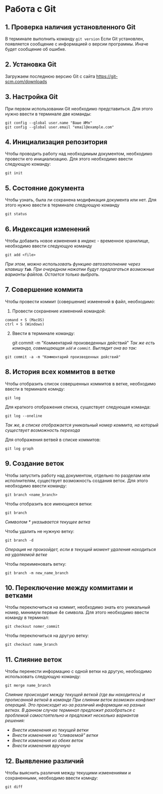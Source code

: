 # Работа с Git
## 1. Проверка наличия установленного Git
В терминале выполнить команду `git version`
Если Git установлен, появляется сообщение с информацией о версии программы. Иначе будет сообщение об ошибке.
## 2. Установка Git
Загружаем последнюю версию Git с сайта https://git-scm.com/downloads
## 3. Настройка Git
При первом использовании Git необходимо представиться. Для этого нужно ввести в терминале две команды:
```
git config --global user.name "Ваше ИМя"
git config --global user.email "email@example.com"
```
## 4. Инициализация репозитория

Чтобы проводить работу над необходимым документом, необходимо провести его инициализацию. Для этого необходимо ввести следующую команду:

    git init
## 5. Состояние документа
Чтобы узнать, была ли сохранена модификация документа или нет. Для этого нужно ввести в терминале следующую команду

    git status
## 6. Индексация изменений
Чтобы добавить новое изменения в индекс - временное хранилище, необходимо ввести следующую команду

    git add <file>
*При этом, можно использовать функцию автозаполнение через клавишу **`Tab`**. При очередном нажатии будут предлагаться возможные варианты файлов. Остается только выбрать.*
## 7. Совершение коммита
Чтобы провести коммит (совершение) изменений в файл, необходимо:
1. Провести сохранение изменений командой:
```
comand + S (MacOS)
ctrl + S (Windows)
```
2. Ввести в терминале команду:

    git commit -m "Комментарий произведенных действий"
*Так же есть команда, совмещающая `add` и  `commit`. Выглядит она во так:*
```
git commit -a -m "Комментарий произведенных действий"
```
## 8. История всех коммитов в ветке
Чтобы отобразить список совершенных коммитов в ветке, необходимо ввести в терминале комнду:

    git log
Для краткого отображения списка, существует следующая команда:

    git log --oneline
*Так же, в списке отображается уникальный номер коммита, на который существует возможность перехода*

Для отображения ветвей в списке коммитов:

    git log graph
## 9. Создание веток
Чтобы запустить работу над документом, отдельно по разделам или исполнителям, существует возможность создания веток. Для этого необходимо ввести команду:

    git branch <name_branch>
Чтобы отобразить все имеющиеся ветки:

    git branch
*Символом * указывается текущее ветка*

Чтобы удалить не нужную ветку:

    git branch -d
*Операция не произойдет, если в текущий момент удаления находиться на удаляемой ветке*

Чтобы переименовать ветку:

    git branch -m new_name_branch
## 10. Переключение между коммитами и ветками
Чтобы переключиться на коммит, необходимо знать его уникальный номер, минимум первые 4е символа. Для этого необходимо ввести команду в терминал:

    git checkout nomer_commit
Чтобы переключиться на другую ветку:

    git checkout name_branch
## 11. Слияние веток
Чтобы перенести информацию с одной ветки на другую, необходимо использовать следующую команду:

    git merge name_branch
*Слияние происходит между текущей веткой (где вы находитесь) и прописанной веткой в команде*
*При слиянии веток возможен конфликт операций. Это происходит из-за различий информации на разных ветках. В данном случае терминал предложит разобраться с проблемой самостоятельно и предложит несколько вариантов решения:*
* *Внести изменения из текущей ветки*
* *Внести изменения из "сливаемой" ветки*
* *Внести изменения из обеих веток*
* *Внести изменения вручную* 
## 12. Выявление различий
Чтобы выяснить различия между текущими изменениями и сохраненными, необходимо ввести комнду:

    git diff
